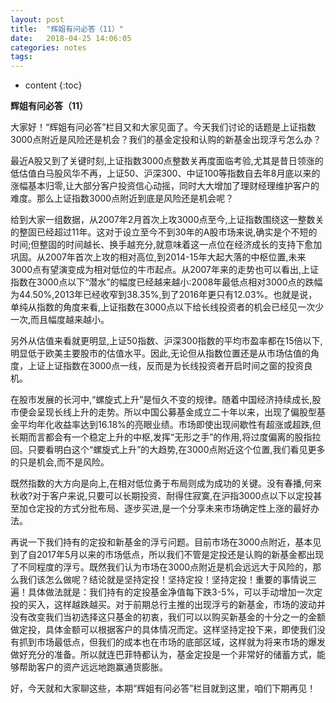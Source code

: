 ```yaml
---
layout: post
title:  "辉姐有问必答（11）"
date:   2018-04-25 14:06:05
categories: notes
tags:
---
```


* content
{:toc}

**辉姐有问必答（11）**

大家好！“辉姐有问必答”栏目又和大家见面了。今天我们讨论的话题是上证指数3000点附近是风险还是机会？我们的基金定投和认购的新基金出现浮亏怎么办？




最近A股又到了关键时刻,上证指数3000点整数关再度面临考验,尤其是昔日领涨的低估值白马股风华不再，上证50、沪深300、中证100等指数自去年8月底以来的涨幅基本归零,让大部分客户投资信心动摇，同时大大增加了理财经理维护客户的难度。那么上证指数3000点附近到底是风险还是机会呢？

给到大家一组数据，从2007年2月首次上攻3000点至今,上证指数围绕这一整数关的整固已经超过11年。这对于设立至今不到30年的A股市场来说,确实是个不短的时间;但整固的时间越长、换手越充分,就意味着这一点位在经济成长的支持下愈加巩固。从2007年首次上攻的相对高位,到2014-15年大起大落的中枢位置,未来3000点有望演变成为相对低位的牛市起点。从2007年来的走势也可以看出,上证指数在3000点以下“潜水”的幅度已经越来越小:2008年最低点相对3000点的跌幅为44.50%,2013年已经收窄到38.35%,到了2016年更只有12.03%。也就是说，单纯从指数的角度来看,上证指数在3000点以下给长线投资者的机会已经见一次少一次,而且幅度越来越小。

另外从估值来看就更明显,上证50指数、沪深300指数的平均市盈率都在15倍以下,明显低于欧美主要股市的估值水平。因此,无论但从指数位置还是从市场估值的角度，上证上证指数在3000点一线，反而是为长线投资者开启时间之窗的投资良机。

在股市发展的长河中,“螺旋式上升”是恒久不变的规律。随着中国经济持续成长,股市便会呈现长线上升的走势。所以中国公募基金成立二十年以来，出现了偏股型基金平均年化收益率达到16.18%的亮眼业绩。市场即使出现间歇性有超涨或超跌,但长期而言都会有一个稳定上升的中枢,发挥“无形之手”的作用,将过度偏离的股指拉回。只要看明白这个“螺旋式上升”的大趋势,在3000点附近这个位置,我们看见更多的只是机会,而不是风险。

既然指数的大方向是向上,在相对低位勇于布局则成为成功的关键。没有春播,何来秋收?对于客户来说,只要可以长期投资、耐得住寂寞,在沪指3000点以下以定投甚至加仓定投的方式分批布局、逐步买进,是一个分享未来市场确定性上涨的最好办法。

再说一下我们持有的定投和新基金的浮亏问题。目前市场在3000点附近，基本见到了自2017年5月以来的市场低点，所以我们不管是定投还是认购的新基金都出现了不同程度的浮亏。既然我们认为市场在3000点附近是机会远远大于风险的，那么我们该怎么做呢？结论就是坚持定投！坚持定投！坚持定投！重要的事情说三遍！具体做法就是：我们持有的定投基金净值每下跌3-5%，可以手动增加一次定投的买入，这样越跌越买。对于前期总行主推的出现浮亏的新基金，市场的波动并没有改变我们当初选择这只基金的初衷，我们可以以购买新基金的十分之一的金额做定投，具体金额可以根据客户的具体情况而定。这样坚持定投下来，即使我们没有抓到市场最低点，但我们的成本也在市场的底部区域，这样就为将来市场的爆发做好充分的准备。所以就连巴菲特都认为，基金定投是一个非常好的储蓄方式，能够帮助客户的资产远远地跑赢通货膨胀。

好，今天就和大家聊这些，本期“辉姐有问必答”栏目就到这里，咱们下期再见！
